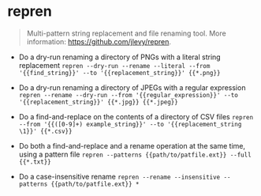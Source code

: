 # repren
> Multi-pattern string replacement and file renaming tool.
> More information: <https://github.com/jlevy/repren>.

- Do a dry-run renaming a directory of PNGs with a literal string replacement
`repren --dry-run --rename --literal --from '{{find_string}}' --to '{{replacement_string}}' {{*.png}}`

- Do a dry-run renaming a directory of JPEGs with a regular expression
`repren --rename --dry-run --from '{{regular_expression}}' --to '{{replacement_string}}' {{*.jpg}} {{*.jpeg}}`

- Do a find-and-replace on the contents of a directory of CSV files
`repren --from '{{([0-9]+) example_string}}' --to '{{replacement_string \1}}' {{*.csv}}`

- Do both a find-and-replace and a rename operation at the same time, using a pattern file
`repren --patterns {{path/to/patfile.ext}} --full {{*.txt}}`

- Do a case-insensitive rename
`repren --rename --insensitive --patterns {{path/to/patfile.ext}} *`
